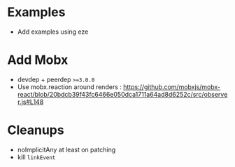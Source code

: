 # Examples

* Add examples using eze

# Add Mobx
* devdep + peerdep `>=3.0.0`
* Use mobx.reaction around renders : https://github.com/mobxjs/mobx-react/blob/20bdcb39f43fc6466e050dca1711a64ad8d6252c/src/observer.js#L148

# Cleanups
* noImplicitAny at least on patching
* kill `linkEvent`
